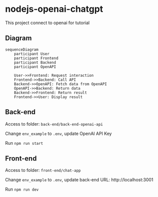 # nodejs-openai-chatgpt
This project connect to openai for tutorial

## Diagram

```mermaid
sequenceDiagram
    participant User
    participant Frontend
    participant Backend
    participant OpenAPI

    User->>Frontend: Request interaction
    Frontend->>Backend: Call API
    Backend->>OpenAPI: Fetch data from OpenAPI
    OpenAPI->>Backend: Return data
    Backend->>Frontend: Return result
    Frontend->>User: Display result
```
## Back-end

Access to folder: `back-end/back-end-openai-api`

Change `env_example` to `.env`, update OpenAI API Key

Run `npm run start`

## Front-end

Access to folder: `front-end/chat-app`

Change `env_example` to `.env`, update back-end URL: http://localhost:3001

Run `npm run dev`